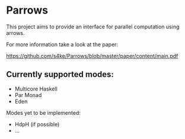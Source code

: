 
Parrows
=======

This project aims to provide an interface for parallel computation
using arrows.

For more information take a look at the paper:

https://github.com/s4ke/Parrows/blob/master/paper/content/main.pdf


Currently supported modes:
-------------------------

- Multicore Haskell
- Par Monad
- Eden

Modes yet to be implemented:

- HdpH (if possible)
- ...
